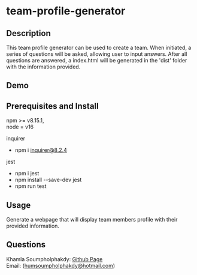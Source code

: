 # team-profile-generator

## Description

This team profile generator can be used to create a team. When initiated, a series of questions will be asked, allowing user to input answers. After all questions are answered, a index.html will be generated in the 'dist' folder with the information provided.

## Demo



## Prerequisites and Install

npm >= v8.15.1,<br>
node = v16

inquirer
* npm i inquirer@8.2.4

jest
* npm i jest
* npm install --save-dev jest
* npm run test

## Usage

Generate a webpage that will display team members profile with their provided information. 

## Questions

Khamla Soumpholphakdy: [Github Page](https://github.com/soumpholphakdy)<br>
Email: (humsoumpholphakdy@hotmail.com)